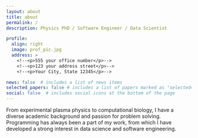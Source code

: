 ```yaml
---
layout: about
title: about
permalink: /
description: Physics PhD / Software Engineer / Data Scientist

profile:
  align: right
  image: prof_pic.jpg
  address: >
    <!--<p>555 your office number</p>-->
    <!--<p>123 your address street</p>-->
    <!--<p>Your City, State 12345</p>-->

news: false  # includes a list of news items
selected_papers: false # includes a list of papers marked as "selected={true}"
social: false  # includes social icons at the bottom of the page
---
```


From experimental plasma physics to computational biology, I have a diverse
academic background and passion for problem solving. Programming has always
been a part of my work, from which I have developed a strong interest in data 
science and software engineering. 


<!--Write your biography here. Tell the world about yourself. Link to your favorite [subreddit](http://reddit.com). You can put a picture in, too. The code is already in, just name your picture `prof_pic.jpg` and put it in the `img/` folder.-->

<!--Put your address / P.O. box / other info right below your picture. You can also disable any these elements by editing `profile` property of the YAML header of your `_pages/about.md`. Edit `_bibliography/papers.bib` and Jekyll will render your [publications page](/al-folio/publications/) automatically.-->

<!--Link to your social media connections, too. This theme is set up to use [Font Awesome icons](http://fortawesome.github.io/Font-Awesome/) and [Academicons](https://jpswalsh.github.io/academicons/), like the ones below. Add your Facebook, Twitter, LinkedIn, Google Scholar, or just disable all of them.-->
